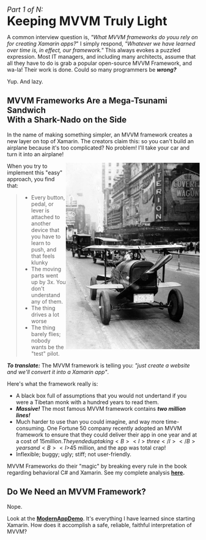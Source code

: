 <font size="4"><I>Part 1 of N:</I></font></BR><font size="6"><B>Keeping MVVM Truly Light</B></font>

A common interview question is, <I>"What MVVM frameworks do youu rely on for creating Xamarin apps?</I>" I simply respond, <I>"Whatever we have learned over time is, in effect, our framework."</I> This always evokes a puzzled expression.  Most IT managers, and including many architects, assume that all they have to do is grab a popular open-source MVVM Framework, and wa-la!  Their work is done. Could so many programmers be <B><I>wrong?</I></B>

Yup. And lazy.

## MVVM Frameworks Are a Mega-Tsunami Sandwich</BR>With a Shark-Nado on the Side

In the name of making something simpler, an MVVM framework creates a new layer on top of Xamarin. The creators claim this: so you can't build an airplane because it's too complicated? No problem!  I'll take your car and turn it into an airplane!

<img src="docs/flying-cars-2.jpg  " width="350" align="right" />

When you try to implement this "easy" approach, you find that:
> * Every button, pedal, or lever is attached to another device that you have to learn to push, and that feels klunky
> * The moving parts went up by 3x. You don't understand any of them.
> * The thing drives a lot worse
> * The thing barely flies; nobody wants be the "test" pilot.

<B><I>To translate:</I></B> The MVVM framework is telling you: <I>"just create a website and we'll convert it into a Xamarin app"</I>.

Here's what the framework really is:

* A black box full of assumptions that you would not undertand if you were a Tibetan monk with a hundred years to read them.
* <B><I>Massive!</I></B> The most famous MVVM framework contains <B><I>two million lines!</I></B>
* Much harder to use than you could imagine, and way more time-consuming. One Fortune 50 company recently adopted an MVVM framework to ensure that they could deliver their app in one year and at a cost of $15 million. They ended up taking <B><I>three</I></B> years and <B><I>$45 million</I></B>, and the app was total crap!  
* Inflexible; buggy; ugly; stiff; not user-friendly.

MVVM Frameworks do their "magic" by breaking every rule in the book regarding behavioral C# and Xamarin.  See my complete analysis <B>[here](https://marcusts.com/2018/04/06/the-mvvm-framework-anti-pattern).</B>

## Do We Need an MVVM Framework?

Nope.

Look at the <B>[ModernAppDemo](https://github.com/marcusts/Com.MarcusTS.ModernAppDemo)</B>.  It's everything I have learned since starting Xamarin. How does it accomplish a safe, reliable, faithful interpretation of MVVM?







